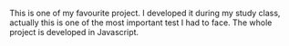 This is one of my favourite project.
I developed it during my study class, actually this is one of the most important test I had to face.
The whole project is developed in Javascript.
